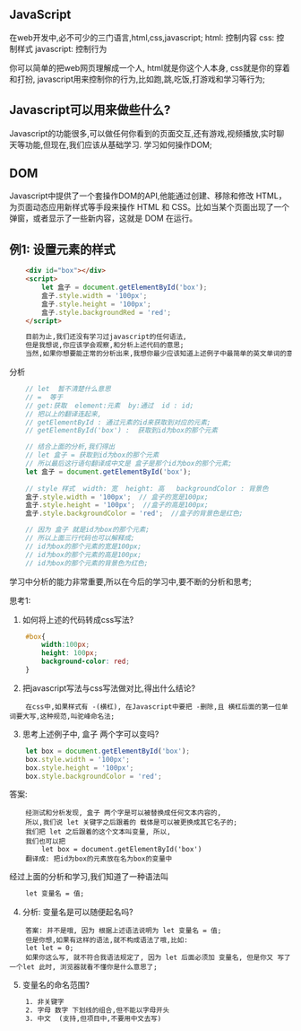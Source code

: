 ## JavaScript

在web开发中,必不可少的三门语言,html,css,javascript;
html: 控制内容
css: 控制样式
javascript: 控制行为

你可以简单的把web网页理解成一个人, html就是你这个人本身, css就是你的穿着和打扮, javascript用来控制你的行为,比如跑,跳,吃饭,打游戏和学习等行为;

## Javascript可以用来做些什么?
Javascript的功能很多,可以做任何你看到的页面交互,还有游戏,视频播放,实时聊天等功能,但现在,我们应该从基础学习. 学习如何操作DOM;

## DOM
Javascript中提供了一个套操作DOM的API,他能通过创建、移除和修改 HTML，为页面动态应用新样式等手段来操作 HTML 和 CSS。比如当某个页面出现了一个弹窗，或者显示了一些新内容，这就是 DOM 在运行。

## 例1: 设置元素的样式
```html
    <div id="box"></div>
    <script>
        let 盒子 = document.getElementById('box');
        盒子.style.width = '100px';
        盒子.style.height = '100px';
        盒子.style.backgroundRed = 'red';
    </script>
```
```html
    目前为止,我们还没有学习过javascript的任何语法,
    但是我想说,你应该学会观察,和分析上述代码的意思;
    当然,如果你想要能正常的分析出来,我想你最少应该知道上述例子中最简单的英文单词的意思;
```
分析
```javascript
    // let  暂不清楚什么意思
    // =  等于
    // get:获取  element:元素  by:通过  id : id;
    // 把以上的翻译连起来,
    // getElementById : 通过元素的id来获取到对应的元素;
    // getElementById('box') :  获取到id为box的那个元素

    // 结合上面的分析,我们得出
    // let 盒子 = 获取到id为box的那个元素
    // 所以最后这行语句翻译成中文是 盒子是那个id为box的那个元素;
    let 盒子 = document.getElementById('box');
    
    // style 样式  width: 宽  height: 高   backgroundColor : 背景色
    盒子.style.width = '100px';  // 盒子的宽是100px;
    盒子.style.height = '100px';  //盒子的高是100px;
    盒子.style.backgroundColor = 'red';  //盒子的背景色是红色;

    // 因为 盒子 就是id为box的那个元素;
    // 所以上面三行代码也可以解释成;
    // id为box的那个元素的宽是100px;
    // id为box的那个元素的高是100px;
    // id为box的那个元素的背景色为红色;
```

学习中分析的能力非常重要,所以在今后的学习中,要不断的分析和思考;

思考1:
1. 如何将上述的代码转成css写法?
```css
    #box{
        width:100px;
        height: 100px;
        background-color: red;
    }
```
2. 把javascript写法与css写法做对比,得出什么结论?
```
    在css中,如果样式有 -(横杠), 在Javascript中要把 -删除,且 横杠后面的第一位单词要大写,这种规范,叫驼峰命名法;
```

3. 思考上述例子中, 盒子 两个字可以变吗?
```javascript
    let box = document.getElementById('box');
    box.style.width = '100px'; 
    box.style.height = '100px'; 
    box.style.backgroundColor = 'red';
```
答案:
```
    经测试和分析发现, 盒子 两个字是可以被替换成任何文本内容的,
    所以,我们说 let 关键字之后跟着的 载体是可以被更换成其它名子的;
    我们把 let 之后跟着的这个文本叫变量, 所以,
    我们也可以把
        let box = document.getElementById('box') 
    翻译成: 把id为box的元素放在名为box的变量中 
```

经过上面的分析和学习,我们知道了一种语法叫
```html
    let 变量名 = 值;
```

4. 分析: 变量名是可以随便起名吗?
```
    答案: 并不是哦, 因为 根据上述语法说明为 let 变量名 = 值;
    但是你想,如果有这样的语法,就不构成语法了哦,比如:
    let let = 0;
    如果你这么写, 就不符合我语法规定了, 因为 let 后面必须加 变量名, 但是你又 写了一个let 此时, 浏览器就看不懂你是什么意思了;
```
5. 变量名的命名范围?
```html
    1. 非关键字
    2. 字母 数字 下划线的组合,但不能以字母开头
    3. 中文  (支持,但项目中,不要用中文去写)
```

